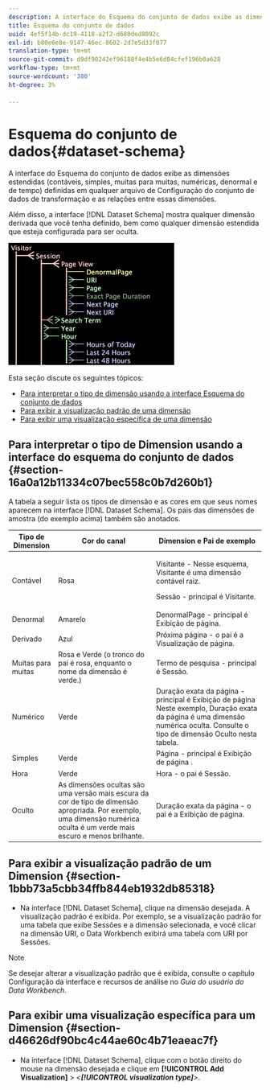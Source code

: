 ```yaml
---
description: A interface do Esquema do conjunto de dados exibe as dimensões estendidas (contáveis, simples, muitas para muitas, numéricas, denormal e de tempo) definidas em qualquer arquivo de Configuração do conjunto de dados de transformação e as relações entre essas dimensões.
title: Esquema do conjunto de dados
uuid: 4ef5f14b-dc19-4118-a2f2-d680ded8092c
exl-id: b80e6e8e-9147-46ec-8602-2d7e5d33f077
translation-type: tm+mt
source-git-commit: d9df90242ef96188f4e4b5e6d04cfef196b0a628
workflow-type: tm+mt
source-wordcount: '380'
ht-degree: 3%

---
```


# Esquema do conjunto de dados{#dataset-schema}

A interface do Esquema do conjunto de dados exibe as dimensões estendidas (contáveis, simples, muitas para muitas, numéricas, denormal e de tempo) definidas em qualquer arquivo de Configuração do conjunto de dados de transformação e as relações entre essas dimensões.

Além disso, a interface [!DNL Dataset Schema] mostra qualquer dimensão derivada que você tenha definido, bem como qualquer dimensão estendida que esteja configurada para ser oculta.

![](assets/vis_DatasetSchema_Example.png)

Esta seção discute os seguintes tópicos:

* [Para interpretar o tipo de dimensão usando a interface Esquema do conjunto de dados](../../../../home/c-dataset-const-proc/c-dataset-config-tools/c-dataset-config-int/c-dataset-schema.md#section-16a0a12b11334c07bec558c0b7d260b1)
* [Para exibir a visualização padrão de uma dimensão](../../../../home/c-dataset-const-proc/c-dataset-config-tools/c-dataset-config-int/c-dataset-schema.md#section-1bbb73a5cbb34ffb844eb1932db85318)
* [Para exibir uma visualização específica de uma dimensão](../../../../home/c-dataset-const-proc/c-dataset-config-tools/c-dataset-config-int/c-dataset-schema.md#section-d46626df90bc4c44ae60c4b71eaeac7f)

## Para interpretar o tipo de Dimension usando a interface do esquema do conjunto de dados {#section-16a0a12b11334c07bec558c0b7d260b1}

A tabela a seguir lista os tipos de dimensão e as cores em que seus nomes aparecem na interface [!DNL Dataset Schema]. Os pais das dimensões de amostra (do exemplo acima) também são anotados.

<table id="table_20D1A9EAAED247338476C475C63255F5"> 
 <thead> 
  <tr> 
   <th colname="col1" class="entry"> Tipo de Dimension </th> 
   <th colname="col2" class="entry"> Cor do canal </th> 
   <th colname="col3" class="entry"> Dimension e Pai de exemplo </th> 
  </tr> 
 </thead>
 <tbody> 
  <tr> 
   <td colname="col1"> Contável </td> 
   <td colname="col2"> Rosa </td> 
   <td colname="col3"> <p>Visitante - Nesse esquema, Visitante é uma dimensão contável raiz. </p> <p> Sessão - principal é Visitante. </p> </td> 
  </tr> 
  <tr> 
   <td colname="col1"> Denormal </td> 
   <td colname="col2"> Amarelo </td> 
   <td colname="col3"> DenormalPage - principal é Exibição de página. </td> 
  </tr> 
  <tr> 
   <td colname="col1"> Derivado </td> 
   <td colname="col2"> Azul </td> 
   <td colname="col3"> Próxima página - o pai é a Visualização de página. </td> 
  </tr> 
  <tr> 
   <td colname="col1"> Muitas para muitas </td> 
   <td colname="col2"> Rosa e Verde (o tronco do pai é rosa, enquanto o nome da dimensão é verde.) </td> 
   <td colname="col3"> Termo de pesquisa - principal é Sessão. </td> 
  </tr> 
  <tr> 
   <td colname="col1"> Numérico </td> 
   <td colname="col2"> Verde </td> 
   <td colname="col3"> Duração exata da página - principal é Exibição de página Neste exemplo, Duração exata da página é uma dimensão numérica oculta. Consulte o tipo de dimensão Oculto nesta tabela. </td> 
  </tr> 
  <tr> 
   <td colname="col1"> Simples </td> 
   <td colname="col2"> Verde </td> 
   <td colname="col3"> Página - principal é Exibição de página . </td> 
  </tr> 
  <tr> 
   <td colname="col1"> Hora </td> 
   <td colname="col2"> Verde </td> 
   <td colname="col3"> Hora - o pai é Sessão. </td> 
  </tr> 
  <tr> 
   <td colname="col1"> Oculto </td> 
   <td colname="col2"> As dimensões ocultas são uma versão mais escura da cor de tipo de dimensão apropriada. Por exemplo, uma dimensão numérica oculta é um verde mais escuro e menos brilhante. </td> 
   <td colname="col3"> Duração exata da página - o pai é a Exibição de página. </td> 
  </tr> 
 </tbody> 
</table>

## Para exibir a visualização padrão de um Dimension {#section-1bbb73a5cbb34ffb844eb1932db85318}

* Na interface [!DNL Dataset Schema], clique na dimensão desejada. A visualização padrão é exibida. Por exemplo, se a visualização padrão for uma tabela que exibe Sessões e a dimensão selecionada, e você clicar na dimensão URI, o Data Workbench exibirá uma tabela com URI por Sessões.

>[!NOTE]
>
>Se desejar alterar a visualização padrão que é exibida, consulte o capítulo Configuração da interface e recursos de análise no *Guia do usuário do Data Workbench*.

## Para exibir uma visualização específica para um Dimension {#section-d46626df90bc4c44ae60c4b71eaeac7f}

* Na interface [!DNL Dataset Schema], clique com o botão direito do mouse na dimensão desejada e clique em **[!UICONTROL Add Visualization]** > *&lt;**[!UICONTROL visualization type]**>*.
